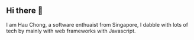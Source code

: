 ## Hi there 👋
I am Hau Chong, a software enthuaist from Singapore, I dabble with lots of tech by mainly with web frameworks with Javascript.
